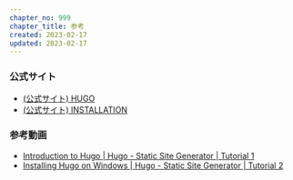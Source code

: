 ```yaml
---
chapter_no: 999
chapter_title: 参考
created: 2023-02-17
updated: 2023-02-17
---
```

### 公式サイト
- [(公式サイト) HUGO](https://gohugo.io/)
- [(公式サイト) INSTALLATION](https://gohugo.io/installation/windows/)

### 参考動画
- [Introduction to Hugo \| Hugo - Static Site Generator \| Tutorial 1](https://www.youtube.com/watch?v=qtIqKaDlqXo)
- [Installing Hugo on Windows \| Hugo - Static Site Generator \| Tutorial 2](https://www.youtube.com/watch?v=G7umPCU-8xc)
